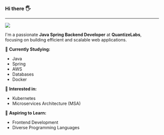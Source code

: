 <!--
**SungwonJeong/SungwonJeong** is a ✨ _special_ ✨ repository because its `README.md` (this file) appears on your GitHub profile.

Here are some ideas to get you started:

- 🔭 I’m currently working on ...
- 🌱 I’m currently learning ...
- 👯 I’m looking to collaborate on ...
- 🤔 I’m looking for help with ...
- 💬 Ask me about ...
- 📫 How to reach me: ...
- 😄 Pronouns: ...
- ⚡ Fun fact: ...
-->

### Hi there 🖐️
---
<a href="mailto:aogn07@gmail.com" target="_blank"><img src="https://img.shields.io/badge/-aogn07%40gmail.com-EA4335?style=for-the-square&logo=gmail&logoColor=white"/></a>


I'm a passionate **Java Spring Backend Developer** at **QuantizeLabs**, focusing on building efficient and scalable web applications.

📘 **Currently Studying:**
- Java
- Spring
- AWS
- Databases
- Docker

🌟 **Interested in:**
- Kubernetes
- Microservices Architecture (MSA)

🚀 **Aspiring to Learn:**
- Frontend Development
- Diverse Programming Languages






